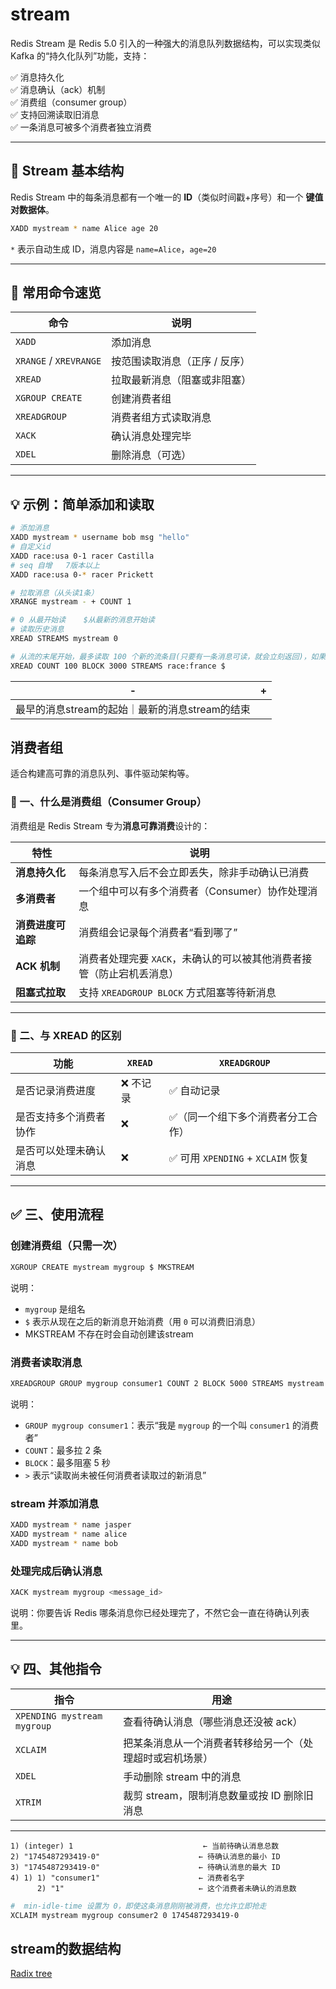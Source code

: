 # stream 

Redis Stream 是 Redis 5.0 引入的一种强大的消息队列数据结构，可以实现类似 Kafka 的“持久化队列”功能，支持：

✅ 消息持久化  
✅ 消息确认（ack）机制  
✅ 消费组（consumer group）  
✅ 支持回溯读取旧消息  
✅ 一条消息可被多个消费者独立消费

---

## 🧱 Stream 基本结构

Redis Stream 中的每条消息都有一个唯一的 **ID**（类似时间戳+序号）和一个 **键值对数据体**。

```bash
XADD mystream * name Alice age 20
```

`*` 表示自动生成 ID，消息内容是 `name=Alice`，`age=20`

---

## 🔧 常用命令速览

| 命令                     | 说明               |
|------------------------|------------------|
| `XADD`                 | 添加消息             |
| `XRANGE` / `XREVRANGE` | 按范围读取消息（正序 / 反序） |
| `XREAD`                | 拉取最新消息（阻塞或非阻塞）   |
| `XGROUP CREATE`        | 创建消费者组           |
| `XREADGROUP`           | 消费者组方式读取消息       |
| `XACK`                 | 确认消息处理完毕         |
| `XDEL`                 | 删除消息（可选）         |

---

## 💡 示例：简单添加和读取

```bash
# 添加消息
XADD mystream * username bob msg "hello"
# 自定义id
XADD race:usa 0-1 racer Castilla  
# seq 自增   7版本以上
XADD race:usa 0-* racer Prickett

# 拉取消息（从头读1条）
XRANGE mystream - + COUNT 1

# 0 从最开始读    $从最新的消息开始读
# 读取历史消息
XREAD STREAMS mystream 0

# 从流的末尾开始，最多读取 100 个新的流条目(只要有一条消息可读，就会立刻返回)，如果未写入任何条目，则阻塞长达3s   $ 表示“从现在起监听”，所以之前的历史消息不会读到
XREAD COUNT 100 BLOCK 3000 STREAMS race:france $


```

| -                             | + |
|-------------------------------|---|
| 最早的消息stream的起始｜最新的消息stream的结束 |


##  消费者组

适合构建高可靠的消息队列、事件驱动架构等。


###  📌 一、什么是消费组（Consumer Group）

消费组是 Redis Stream 专为**消息可靠消费**设计的：

| 特性          | 说明                                     |
|-------------|----------------------------------------|
| **消息持久化**   | 每条消息写入后不会立即丢失，除非手动确认已消费                |
| **多消费者**    | 一个组中可以有多个消费者（Consumer）协作处理消息           |
| **消费进度可追踪** | 消费组会记录每个消费者“看到哪了”                      |
| **ACK 机制**  | 消费者处理完要 `XACK`，未确认的可以被其他消费者接管（防止宕机丢消息） |
| **阻塞式拉取**   | 支持 `XREADGROUP BLOCK` 方式阻塞等待新消息        |

---

###  🧠 二、与 XREAD 的区别

| 功能          | `XREAD` | `XREADGROUP`                  |
|-------------|---------|-------------------------------|
| 是否记录消费进度    | ❌ 不记录   | ✅ 自动记录                        |
| 是否支持多个消费者协作 | ❌       | ✅（同一个组下多个消费者分工合作）             |
| 是否可以处理未确认消息 | ❌       | ✅ 可用 `XPENDING` + `XCLAIM` 恢复 |

---

## ✅ 三、使用流程



###  创建消费组（只需一次）

```bash
XGROUP CREATE mystream mygroup $ MKSTREAM
```

说明：
- `mygroup` 是组名
- `$` 表示从现在之后的新消息开始消费（用 `0` 可以消费旧消息）
- MKSTREAM 不存在时会自动创建该stream

###  消费者读取消息

```bash
XREADGROUP GROUP mygroup consumer1 COUNT 2 BLOCK 5000 STREAMS mystream >
```

说明：
- `GROUP mygroup consumer1`：表示“我是 `mygroup` 的一个叫 `consumer1` 的消费者”
- `COUNT`：最多拉 2 条
- `BLOCK`：最多阻塞 5 秒
- `>` 表示“读取尚未被任何消费者读取过的新消息”

###  stream 并添加消息

```bash
XADD mystream * name jasper
XADD mystream * name alice
XADD mystream * name bob
```
### 处理完成后确认消息

```bash
XACK mystream mygroup <message_id>
```

说明：你要告诉 Redis 哪条消息你已经处理完了，不然它会一直在待确认列表里。

---

## 💡 四、其他指令

| 指令                          | 用途                           |
|-----------------------------|------------------------------|
| `XPENDING mystream mygroup` | 查看待确认消息（哪些消息还没被 ack）         |
| `XCLAIM`                    | 把某条消息从一个消费者转移给另一个（处理超时或宕机场景） |
| `XDEL`                      | 手动删除 stream 中的消息             |
| `XTRIM`                     | 裁剪 stream，限制消息数量或按 ID 删除旧消息  |

---


```text
1) (integer) 1                             ← 当前待确认消息总数
2) "1745487293419-0"                      ← 待确认消息的最小 ID
3) "1745487293419-0"                      ← 待确认消息的最大 ID
4) 1) 1) "consumer1"                      ← 消费者名字
      2) "1"                              ← 这个消费者未确认的消息数
```

```bash
#  min-idle-time 设置为 0，即使这条消息刚刚被消费，也允许立即抢走
XCLAIM mystream mygroup consumer2 0 1745487293419-0
```

## stream的数据结构

[Radix tree]()